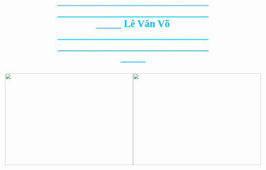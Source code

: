 <p style="text-align: center;font-size: 33px;font-weight: bold;color: rgb(0, 195, 255);font-family: cursive;">_________________________________________________________________ Lê Văn Võ _________________________________________________________________</p>
<div class="" style="display: flex; justify-content: center;">
    <img style="width: 420px; height: 300px;" src="https://cdn.brvn.vn/editor_news/2012/09/hinhanhdong2-ID367.gif">
    <img style="width: 420px; height: 300px;" src="https://cdn.brvn.vn/editor_news/2012/09/hinhanhdong7-ID367.gif">
</div>
